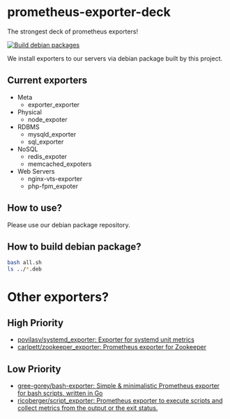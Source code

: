 # prometheus-exporter-deck

The strongest deck of prometheus exporters!

[![Build debian packages](https://github.com/link-u/dpkg_prometheus-exporter-deck/workflows/Build%20debian%20packages/badge.svg)](https://github.com/link-u/dpkg_prometheus-exporter-deck/actions?query=workflow%3A%22Build+debian+packages%22)

We install exporters to our servers via debian package built by this project.

## Current exporters

 - Meta
   - exporter_exporter
 - Physical
   - node_expoter
 - RDBMS
   - mysqld_exporter
   - sql_exporter
 - NoSQL
   - redis_expoter
   - memcached_expoters
 - Web Servers
   - nginx-vts-exporter
   - php-fpm_expoter

## How to use?

Please use our debian package repository.

## How to build debian package?

```bash
bash all.sh
ls ../*.deb
```

# Other exporters?

## High Priority

 - [povilasv/systemd_exporter: Exporter for systemd unit metrics](https://github.com/povilasv/systemd_exporter)
 - [carlpett/zookeeper_exporter: Prometheus exporter for Zookeeper](https://github.com/carlpett/zookeeper_exporter)

## Low Priority

 - [gree-gorey/bash-exporter: Simple & minimalistic Prometheus exporter for bash scripts, written in Go](https://github.com/gree-gorey/bash-exporter)
 - [ricoberger/script_exporter: Prometheus exporter to execute scripts and collect metrics from the output or the exit status.](https://github.com/ricoberger/script_exporter)